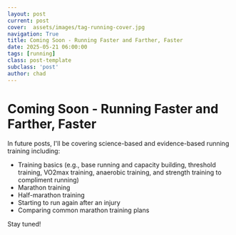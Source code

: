 ```yaml
---
layout: post
current: post
cover:  assets/images/tag-running-cover.jpg
navigation: True
title: Coming Soon - Running Faster and Farther, Faster
date: 2025-05-21 06:00:00
tags: [running]
class: post-template
subclass: 'post'
author: chad
---
```


# Coming Soon - Running Faster and Farther, Faster

In future posts, I'll be covering science-based and evidence-based running training 
including: 
- Training basics (e.g., base running and capacity building, threshold training, VO2max 
training, anaerobic training, and strength training to compliment running)
- Marathon training 
- Half-marathon training 
- Starting to run again after an injury 
- Comparing common marathon training plans

Stay tuned!
